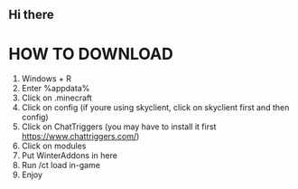 ## Hi there 

# HOW TO DOWNLOAD
1. Windows + R
2. Enter %appdata%
3. Click on .minecraft
4. Click on config (if youre using skyclient, click on skyclient first and then config)
5. Click on ChatTriggers (you may have to install it first https://www.chattriggers.com/)
6. Click on modules
7. Put WinterAddons in here
8. Run /ct load in-game
9. Enjoy

<!--
**WinterAddons/WinterAddons** is a ✨ _special_ ✨ repository because its `README.md` (this file) appears on your GitHub profile.

Here are some ideas to get you started:

- 🔭 I’m currently working on ...
- 🌱 I’m currently learning ...
- 👯 I’m looking to collaborate on ...
- 🤔 I’m looking for help with ...
- 💬 Ask me about ...
- 📫 How to reach me: ...
- 😄 Pronouns: ...
- ⚡ Fun fact: ...
-->
